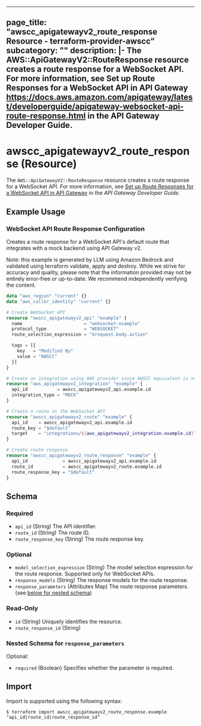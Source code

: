
---
page_title: "awscc_apigatewayv2_route_response Resource - terraform-provider-awscc"
subcategory: ""
description: |-
  The AWS::ApiGatewayV2::RouteResponse resource creates a route response for a WebSocket API. For more information, see Set up Route Responses for a WebSocket API in API Gateway https://docs.aws.amazon.com/apigateway/latest/developerguide/apigateway-websocket-api-route-response.html in the API Gateway Developer Guide.
---

# awscc_apigatewayv2_route_response (Resource)

The ``AWS::ApiGatewayV2::RouteResponse`` resource creates a route response for a WebSocket API. For more information, see [Set up Route Responses for a WebSocket API in API Gateway](https://docs.aws.amazon.com/apigateway/latest/developerguide/apigateway-websocket-api-route-response.html) in the *API Gateway Developer Guide*.

## Example Usage

### WebSocket API Route Response Configuration

Creates a route response for a WebSocket API's default route that integrates with a mock backend using API Gateway v2.
                                
Note: this example is generated by LLM using Amazon Bedrock and validated using terraform validate, apply and destroy. While we strive for accuracy and quality, please note that the information provided may not be entirely error-free or up-to-date. We recommend independently verifying the content.

```terraform
data "aws_region" "current" {}
data "aws_caller_identity" "current" {}

# Create WebSocket API
resource "awscc_apigatewayv2_api" "example" {
  name                       = "websocket-example"
  protocol_type              = "WEBSOCKET"
  route_selection_expression = "$request.body.action"

  tags = [{
    key   = "Modified By"
    value = "AWSCC"
  }]
}

# Create an integration using AWS provider since AWSCC equivalent is not available
resource "aws_apigatewayv2_integration" "example" {
  api_id           = awscc_apigatewayv2_api.example.id
  integration_type = "MOCK"
}

# Create a route in the WebSocket API
resource "awscc_apigatewayv2_route" "example" {
  api_id    = awscc_apigatewayv2_api.example.id
  route_key = "$default"
  target    = "integrations/${aws_apigatewayv2_integration.example.id}"
}

# Create route response
resource "awscc_apigatewayv2_route_response" "example" {
  api_id             = awscc_apigatewayv2_api.example.id
  route_id           = awscc_apigatewayv2_route.example.id
  route_response_key = "$default"
}
```

<!-- schema generated by tfplugindocs -->
## Schema

### Required

- `api_id` (String) The API identifier.
- `route_id` (String) The route ID.
- `route_response_key` (String) The route response key.

### Optional

- `model_selection_expression` (String) The model selection expression for the route response. Supported only for WebSocket APIs.
- `response_models` (String) The response models for the route response.
- `response_parameters` (Attributes Map) The route response parameters. (see [below for nested schema](#nestedatt--response_parameters))

### Read-Only

- `id` (String) Uniquely identifies the resource.
- `route_response_id` (String)

<a id="nestedatt--response_parameters"></a>
### Nested Schema for `response_parameters`

Optional:

- `required` (Boolean) Specifies whether the parameter is required.

## Import

Import is supported using the following syntax:

```shell
$ terraform import awscc_apigatewayv2_route_response.example "api_id|route_id|route_response_id"
```
